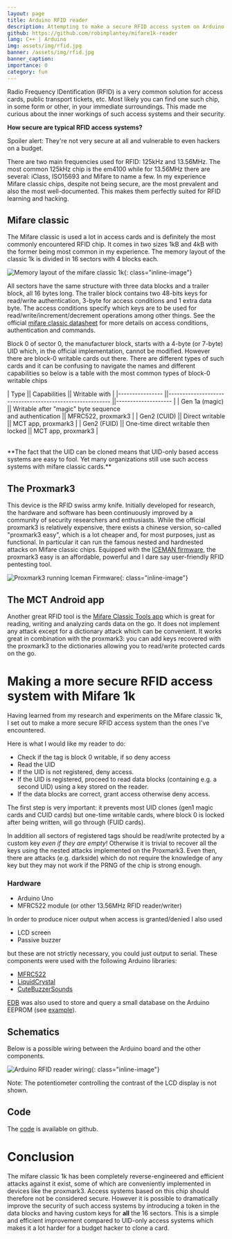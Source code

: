 ```yaml
---
layout: page
title: Arduino RFID reader
description: Attempting to make a secure RFID access system on Arduino using Mifare 1k chips and MFRC522.
github: https://github.com/robinplantey/mifare1k-reader
lang: C++ | Arduino
img: assets/img/rfid.jpg
banner: /assets/img/rfid.jpg
banner_caption:  
importance: 0
category: fun
---
```


Radio Frequency IDentification (RFID) is a very common solution for access cards, 
public transport tickets, etc. Most likely you can find one such chip, in some form or other, in your immediate 
surroundings. This made me curious about the inner workings of such access systems and their security.

**How secure are typical RFID access systems?**

Spoiler alert: They're not very secure at all and vulnerable to even hackers on a budget.

There are two main frequencies used for RFID: 125kHz and 13.56MHz. The most common 125kHz chip is the em4100 while for 13.56MHz there are several: iClass, ISO15693 and Mifare to name a few. In my experience Mifare classic chips, despite not being secure, are the most prevalent and also the most well-documented. This makes them perfectly suited for RFID learning and hacking.

## **Mifare classic**

The Mifare classic is used a lot in access cards and is definitely the most commonly encountered RFID chip. It comes in two sizes 1kB and 4kB with the former being most common in my experience. The memory layout of the classic 1k is divided in 16 sectors with 4 blocks each.

![Memory layout of the mifare classic 1k](/assets/img/mfclassic1k.png){: class="inline-image"}

All sectors have the same structure with three data blocks and a trailer block, all 16 bytes long. The trailer block contains two 48-bits keys for read/write authentication, 3-byte for access conditions and 1 extra data byte. The access conditions specify which keys are to be used for read/write/increment/decrement operations among other things. See the official [mifare classic datasheet](https://www.nxp.com/docs/en/data-sheet/MF1S50YYX_V1.pdf) for more details on access conditions, authentication and commands.

Block 0 of sector 0, the manufacturer block, starts with a 4-byte (or 7-byte) UID which, in the official implementation, cannot be modified. However there are block-0 writable cards out there. There are different types of such cards and it can be confusing to navigate the names and different capabilities so below is a table with the most common types of block-0 writable chips 

| Type           	|| Capabilities                                            	|| Writable with      	|
|----------------	||---------------------------------------------------------	||--------------------	|
| Gen 1a (magic) 	|| Writable after "magic" byte sequence <br> and authentication 	|| MFRC522, proxmark3 	|
| Gen2 (CUID)    	|| Direct writable                                         	|| MCT app, proxmark3 	|
| Gen2 (FUID)    	|| One-time direct writable then locked                    	|| MCT app, proxmark3 	|

<br>
**The fact that the UID can be cloned means that UID-only based access systems are easy to fool. Yet many organizations still use such access systems with mifare classic cards.**

## **The Proxmark3**

This device is the RFID swiss army knife. Initially developed for research, the hardware and software has been continuously improved by a community of security researchers and enthusiasts. While the official proxmark3 is relatively expensive, there exists a chinese version, so-called "proxmark3 easy", which is a lot cheaper and, for most purposes, just as functional. In particular it can run the famous nested and hardnested attacks on Mifare classic chips. Equipped with the [ICEMAN firmware](https://github.com/RfidResearchGroup/proxmark3), the proxmark3 easy is an affordable, powerful and I dare say user-friendly RFID pentesting tool.

![Proxmark3 running Iceman Firmware](/assets/img/pm3.png){: class="inline-image"}

## **The MCT Android app**

Another great RFID tool is the [Mifare Classic Tools app](https://play.google.com/store/apps/details?id=de.syss.MifareClassicTool) which is great for reading, writing and analyzing cards data on the go. It does not implement any attack except for a dictionary attack which can be convenient. It works great in combination with the proxmark3: you can add keys recovered with the proxmark3 to the dictionaries allowing you to read/write protected cards on the go.

# **Making a more secure RFID access system with Mifare 1k**

Having learned from my research and experiments on the Mifare classic 1k, I set out to make a more secure RFID 
access system than the ones I've encountered. 

Here is what I would like my reader to do:
- Check if the tag is block 0 writable, if so deny access
- Read the UID
- If the UID is not registered, deny access.
- If the UID is registered, proceed to read data blocks (containing e.g. a second UID) using a key stored on the 
reader.
- If the data blocks are correct, grant access otherwise deny access.

The first step is very important: it prevents most UID clones (gen1 magic cards and CUID cards) but one-time writable 
cards, where block 0 is locked after being written, will go through (FUID cards).

In addition all sectors of registered tags should be read/write protected by a custom key *even if they are empty*! 
Otherwise it is trivial to recover all the keys using the nested attacks implemented on the Proxmark3. Even then, 
there are attacks (e.g. darkside) which do not require the knowledge of any key but they may not work if the PRNG of 
the chip is strong enough.

### **Hardware**

- Arduino Uno
- MFRC522 module (or other 13.56MHz RFID reader/writer)

In order to produce nicer output when access is granted/denied I also used

- LCD screen 
- Passive buzzer

but these are not strictly necessary, you could just output to serial. These components were used with the following Arduino libraries:

- [MFRC522](https://github.com/miguelbalboa/rfid)
- [LiquidCrystal](https://github.com/arduino-libraries/LiquidCrystal)
- [CuteBuzzerSounds](https://github.com/GypsyRobot/CuteBuzzerSounds)

[EDB](https://github.com/jwhiddon/EDB) was also used to store and query a small database on the Arduino EEPROM (see
[example](https://github.com/jwhiddon/EDB/blob/master/examples/EDB_Internal_EEPROM/EDB_Internal_EEPROM.ino)).


## **Schematics**

Below is a possible wiring between the Arduino board and the other components.

![Arduino RFID reader wiring](/assets/img/rfid-reader.png){: class="inline-image"}

Note: The potentiometer controlling the contrast of the LCD display is not shown.

## **Code**

The [code](https://github.com/robinplantey/mifare1k-reader) is available on github.

# **Conclusion**

The mifare classic 1k has been completely reverse-engineered and efficient attacks against it exist, some of which 
are conveniently implemented in devices like the proxmark3. Access systems based on this chip should therefore not be considered secure. However it is possible to dramatically improve the security of such access systems by introducing a token in the data blocks and having custom keys for **all** the 16 sectors. This is a simple and efficient improvement compared to UID-only access systems which makes it a lot harder for a budget hacker to clone a card.
